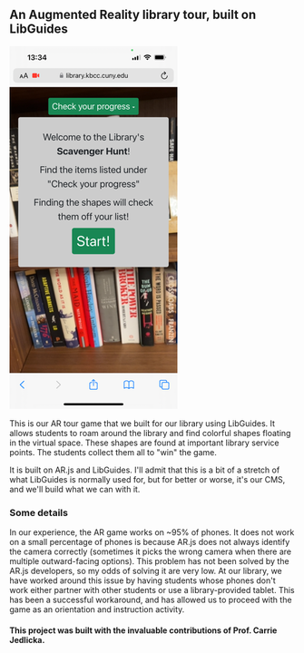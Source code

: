 ## An Augmented Reality library tour, built on LibGuides ##

![Screenshot of the application](img/screenshot.png?raw=True)

This is our AR tour game that we built for our library using LibGuides. It allows students to roam around the library and find colorful shapes floating in the virtual space. These shapes are found at important library service points. The students collect them all to "win" the game.

It is built on AR.js and LibGuides. I'll admit that this is a bit of a stretch of what LibGuides is normally used for, but for better or worse, it's our CMS, and we'll build what we can with it.

### Some details

In our experience, the AR game works on ~95% of phones. It does not work on a small percentage of phones is because AR.js does not always identify the camera correctly (sometimes it picks the wrong camera when there are multiple outward-facing options). This problem has not been solved by the AR.js developers, so my odds of solving it are very low. At our library, we have worked around this issue by having students whose phones don't work either partner with other students or use a library-provided tablet. This has been a successful workaround, and has allowed us to proceed with the game as an orientation and instruction activity.

#### This project was built with the invaluable contributions of Prof. Carrie Jedlicka.
